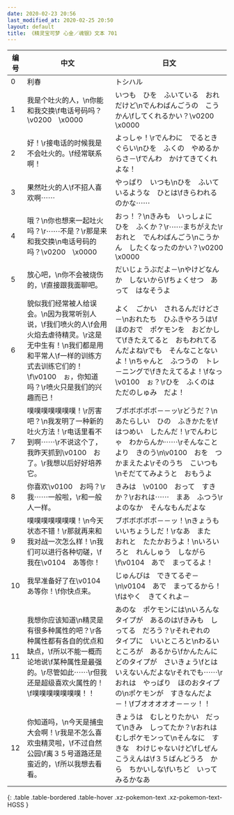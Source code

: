```yaml
---
date: 2020-02-23 20:56
last_modified_at: 2020-02-25 20:50
layout: default
title: 《精灵宝可梦 心金／魂银》文本 701
---
```

| 编号 | 中文 | 日文 |
| ---- | ---- | ---- |
| 0 | 利春 | トシハル |
| 1 | 我是个吐火的人，\n你能和我交换\f电话号码吗？\v0200　\x0000 | いつも　ひを　ふいている　おれだけど\nでんわばんごうの　こうかん\fしてくれるかい？\v0200　\x0000 |
| 2 | 好！\r接电话的时候我是不会吐火的。\f经常联系啊！ | よっしゃ！\rでんわに　でるとき　ぐらい\nひを　ふくの　やめるからさ－\fでんわ　かけてきてくれよな！ |
| 3 | 果然吐火的人\f不招人喜欢啊⋯⋯ | やっぱり　いつも\nひを　ふいているような　ひとは\fきらわれるのかな⋯⋯ |
| 4 | 哦？\n你也想来一起吐火吗？\r⋯⋯不是？\r那是来和我交换\n电话号码的吗？\v0200　\x0000 | おっ！？\nきみも　いっしょに　ひを　ふくか？\r⋯⋯まちがえた\rおれと　でんわばんごう\nこうかん　したくなったのかい？\v0200　\x0000 |
| 5 | 放心吧，\n你不会被烧伤的，\f直接跟我面聊吧。 | だいじょうぶだよ－\nやけどなんか　しないから\fちょくせつ　あって　はなそうよ |
| 6 | 貌似我们经常被人给误会。\n因为我常听别人说，\f我们喷火的人\f会用火焰去虐待精灵。\r这是无中生有！\n我们都是用和平常人\f一样的训练方式去训练它们的！\f\v0100　ぉ，你知道吗？\r喷火只是我们的兴趣而已！ | よく　ごかい　されるんだけどさ－\nおれたち　ひふきやろうは\fほのおで　ポケモンを　おどかして\fきたえてると　おもわれてるんだよね\rでも　そんなことないよ！\nちゃんと　ふつうの　トレ－ニングで\fきたえてるよ！\fなっ　\v0100　ぉ？\rひを　ふくのは　ただのしゅみ　だよ！ |
| 7 | 噗噗噗噗噗噗噗！\r厉害吧？\n我发明了一种新的吐火方法！\r电话里看不到啊⋯⋯\r不说这个了，我昨天抓到\v0100　お了。\r我想以后好好培养它。 | ブボボボボボ－－ッ\rどうだ？\nあたらしい　ひの　ふきかたを\fはつめい　したんだ！\rでんわじゃ　わからんか⋯⋯\rそんなことより　きのう\n\v0100　おを　つかまえたよ\rそのうち　こいつも\nそだててみようと　おもうよ |
| 8 | 你喜欢\v0100　お吗？\r我⋯⋯一般啦，\r和一般人一样。 | きみは　\v0100　おって　すきか？\rおれは⋯⋯　まあ　ふつう\rよのなか　そんなもんだよな |
| 9 | 噗噗噗噗噗噗噗！\n今天状态不错！\r那就再来和我对战一次怎么样！\n我们可以进行各种切磋，\f我在\v0104　あ等你！ | ブボボボボボ－－ッ！\nきょうも　いいちょうしだ！\rなあ　また　おれと　たたかおうよ！\nいろいろと　れんしゅう　しながら\f\v0104　あで　まってるよ！ |
| 10 | 我早准备好了在\v0104　あ等你！\f你快点来。 | じゅんびは　できてるぞ－\n\v0104　あで　まってるから！\fはやく　きてくれよ－ |
| 11 | 我想你应该知道\n精灵是有很多种属性的吧？\r各种属性都有各自的优点和缺点，\f所以不能一概而论地说\f某种属性是最强的。\r尽管如此⋯⋯\r但我还是超级喜欢火属性的！\f噗噗噗噗噗噗噗！！ | あのな　ポケモンには\nいろんな　タイプが　あるのは\fきみも　しってる　だろう？\rそれぞれの　タイプに　いいところと\nわるいところが　あるから\fかんたんに　どのタイプが　さいきょう\fとは　いえないんだよな\rそれでも⋯⋯\rおれは　やっぱり　ほのおタイプの\nポケモンが　すきなんだよ－！\fブオオオオオ－－ッ！！ |
| 12 | 你知道吗，\n今天是捕虫大会啊！\r我是不怎么喜欢虫精灵啦，\f不过自然公园\f离３５号道路还是蛮近的，\f所以我想去看看。 | きょうは　むしとりたかい　だって\nきみ　しってたか？\rおれは　むしポケモンって\nそんなに　すきな　わけじゃないけど\fしぜんこうえんは\f３５ばんどうろ　から　ちかいしな\fいちど　いってみるかなあ |
{: .table .table-bordered .table-hover .xz-pokemon-text .xz-pokemon-text-HGSS }